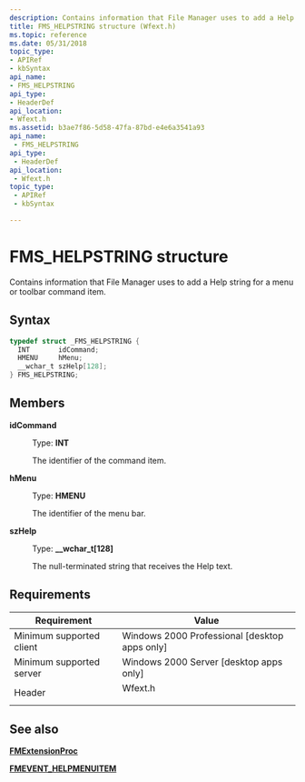 ```yaml
---
description: Contains information that File Manager uses to add a Help string for a menu or toolbar command item.
title: FMS_HELPSTRING structure (Wfext.h)
ms.topic: reference
ms.date: 05/31/2018
topic_type: 
- APIRef
- kbSyntax
api_name: 
- FMS_HELPSTRING
api_type: 
- HeaderDef
api_location: 
- Wfext.h
ms.assetid: b3ae7f86-5d58-47fa-87bd-e4e6a3541a93
api_name: 
 - FMS_HELPSTRING
api_type: 
 - HeaderDef
api_location: 
 - Wfext.h
topic_type: 
 - APIRef
 - kbSyntax

---
```


# FMS\_HELPSTRING structure

Contains information that File Manager uses to add a Help string for a menu or toolbar command item.

## Syntax


```C++
typedef struct _FMS_HELPSTRING {
  INT       idCommand;
  HMENU     hMenu;
  __wchar_t szHelp[128];
} FMS_HELPSTRING;
```



## Members

<dl> <dt>

**idCommand**
</dt> <dd>

Type: **INT**

</dd> <dd>

The identifier of the command item.

</dd> <dt>

**hMenu**
</dt> <dd>

Type: **HMENU**

</dd> <dd>

The identifier of the menu bar.

</dd> <dt>

**szHelp**
</dt> <dd>

Type: **\_\_wchar\_t\[128\]**

</dd> <dd>

The null-terminated string that receives the Help text.

</dd> </dl>

## Requirements



| Requirement | Value |
|-------------------------------------|------------------------------------------------------------------------------------|
| Minimum supported client<br/> | Windows 2000 Professional \[desktop apps only\]<br/>                         |
| Minimum supported server<br/> | Windows 2000 Server \[desktop apps only\]<br/>                               |
| Header<br/>                   | <dl> <dt>Wfext.h</dt> </dl> |



## See also

<dl> <dt>

[**FMExtensionProc**](fmextensionproc.md)
</dt> <dt>

[**FMEVENT\_HELPMENUITEM**](fmevent-helpmenuitem.md)
</dt> </dl>

 

 




